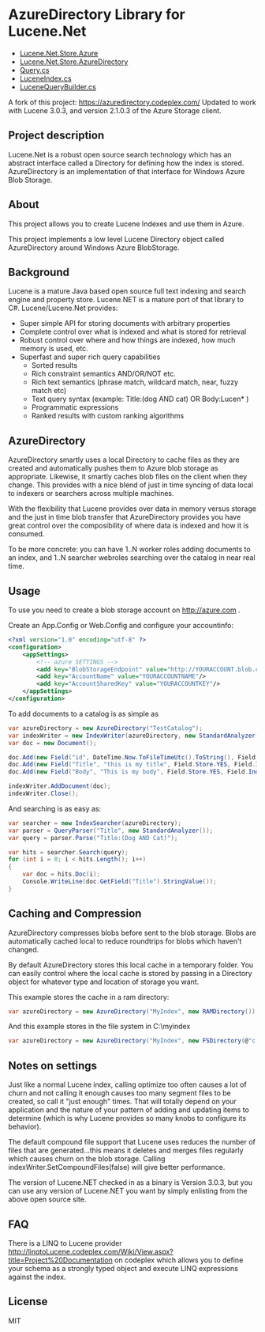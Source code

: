 # AzureDirectory Library for Lucene.Net

+ [Lucene.Net.Store.Azure](https://github.com/gtechsltn/Lucene.Net.Store.Azure)
+ [Lucene.Net.Store.AzureDirectory](https://github.com/gtechsltn/AzureDirectoryAndLuceneNet)
+ [Query.cs](https://github.com/baohaojun/beagrep/blob/b1d56ef14d1d663d43b6af198600caa21623d2f2/beagrepd/Lucene.Net/Search/Query.cs)
+ [LuceneIndex.cs](https://github.com/jimmejardine/qiqqa-open-source/blob/6a558a694380af1e7c77f16a4a14a4b3a0fffad8/Utilities/Language/TextIndexing/LuceneIndex.cs)
+ [LuceneQueryBuilder.cs](https://github.com/ravendb/ravendb/blob/faf3702069a08d21381574a47fcf6e08f3660f31/src/Raven.Server/Documents/Queries/LuceneQueryBuilder.cs)

A fork of this project: https://azuredirectory.codeplex.com/
Updated to work with Lucene 3.0.3, and version 2.1.0.3 of the Azure Storage client.

## Project description

Lucene.Net is a robust open source search technology which has an abstract interface called a Directory for defining how the index is stored. AzureDirectory is an implementation of that interface for Windows Azure Blob Storage.

## About
This project allows you to create Lucene Indexes and use them in Azure.

This project implements a low level Lucene Directory object called AzureDirectory around Windows Azure BlobStorage.

## Background
Lucene is a mature Java based open source full text indexing and search engine and property store. 
Lucene.NET is a mature port of that library to C#.
Lucene/Lucene.Net provides:
* Super simple API for storing documents with arbitrary properties
* Complete control over what is indexed and what is stored for retrieval
* Robust control over where and how things are indexed, how much memory is used, etc.
* Superfast and super rich query capabilities
	* Sorted results
	* Rich constraint semantics AND/OR/NOT etc.
	* Rich text semantics (phrase match, wildcard match, near, fuzzy match etc)
	* Text query syntax (example: Title:(dog AND cat) OR Body:Lucen* )
	* Programmatic expressions
	* Ranked results with custom ranking algorithms
 
## AzureDirectory
AzureDirectory smartly uses a local Directory to cache files as they are created and automatically pushes them to Azure blob storage as appropriate. Likewise, it smartly caches blob files on the client when they change. This provides with a nice blend of just in time syncing of data local to indexers or searchers across multiple machines.

With the flexibility that Lucene provides over data in memory versus storage and the just in time blob transfer that AzureDirectory provides you have great control over the composibility of where data is indexed and how it is consumed.

To be more concrete: you can have 1..N worker roles adding documents to an index, and 1..N searcher webroles searching over the catalog in near real time.

## Usage

To use you need to create a blob storage account on http://azure.com .

Create an App.Config or Web.Config and configure your accountinfo:

```xml
<?xml version="1.0" encoding="utf-8" ?>
<configuration>
	<appSettings>
		<!-- azure SETTINGS -->
		<add key="BlobStorageEndpoint" value="http://YOURACCOUNT.blob.core.windows.net"/>
		<add key="AccountName" value="YOURACCOUNTNAME"/>
		<add key="AccountSharedKey" value="YOURACCOUNTKEY"/>
	</appSettings>
</configuration>
```         
 
To add documents to a catalog is as simple as

```cs
var azureDirectory = new AzureDirectory("TestCatalog");
var indexWriter = new IndexWriter(azureDirectory, new StandardAnalyzer(), true);
var doc = new Document();

doc.Add(new Field("id", DateTime.Now.ToFileTimeUtc().ToString(), Field.Store.YES, Field.Index.TOKENIZED, Field.TermVector.NO));
doc.Add(new Field("Title", "this is my title", Field.Store.YES, Field.Index.TOKENIZED, Field.TermVector.NO));
doc.Add(new Field("Body", "This is my body", Field.Store.YES, Field.Index.TOKENIZED, Field.TermVector.NO));

indexWriter.AddDocument(doc);
indexWriter.Close();
```
 

And searching is as easy as:

```cs
var searcher = new IndexSearcher(azureDirectory);               
var parser = QueryParser("Title", new StandardAnalyzer());
var query = parser.Parse("Title:(Dog AND Cat)");

var hits = searcher.Search(query);
for (int i = 0; i < hits.Length(); i++)
{
    var doc = hits.Doc(i);
    Console.WriteLine(doc.GetField("Title").StringValue());
}
```            
 
 
## Caching and Compression

AzureDirectory compresses blobs before sent to the blob storage. Blobs are automatically cached local to reduce roundtrips for blobs which haven't changed. 

By default AzureDirectory stores this local cache in a temporary folder. You can easily control where the local cache is stored by passing in a Directory object for whatever type and location of storage you want.

This example stores the cache in a ram directory:

```cs
var azureDirectory = new AzureDirectory("MyIndex", new RAMDirectory());
```
 
And this example stores in the file system in C:\myindex

```cs
var azureDirectory = new AzureDirectory("MyIndex", new FSDirectory(@"c:\myindex"));
```

## Notes on settings

Just like a normal Lucene index, calling optimize too often causes a lot of churn and not calling it enough causes too many segment files to be created, so call it "just enough" times. That will totally depend on your application and the nature of your pattern of adding and updating items to determine (which is why Lucene provides so many knobs to configure its behavior).

The default compound file support that Lucene uses reduces the number of files that are generated...this means it deletes and merges files regularly which causes churn on the blob storage. Calling indexWriter.SetCompoundFiles(false) will give better performance. 

The version of Lucene.NET checked in as a binary is Version 3.0.3, but you can use any version of Lucene.NET you want by simply enlisting from the above open source site.

## FAQ

There is a LINQ to Lucene provider http://linqtoLucene.codeplex.com/Wiki/View.aspx?title=Project%20Documentation  on codeplex which allows you to define your schema as a strongly typed object and execute LINQ expressions against the index.

## License

MIT
